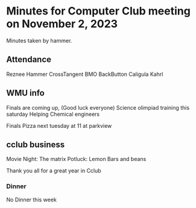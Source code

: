 # Minutes for Computer Club meeting on November 2, 2023
Minutes taken by hammer.

## Attendance
Reznee
Hammer
CrossTangent
BMO
BackButton
Caligula
Kahrl

## WMU info
Finals are coming up, (Good luck everyone)
Science olimpiad training this saturday
    Helping Chemical engineers

Finals Pizza next tuesday at 11 at parkview 

 
## cclub business
Movie Night: The matrix
Potluck: Lemon Bars and beans

Thank you all for a great year in Cclub




### Dinner

No Dinner this week